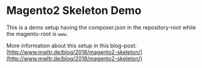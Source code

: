 # Magento2 Skeleton Demo

This is a demo setup having the composer.json in the repository-root while the magento-root is ``www``.

More information about this setup in this blog-post:
[http://www.mwltr.de/blog/2018/magento2-skeleton/](http://www.mwltr.de/blog/2018/magento2-skeleton/)